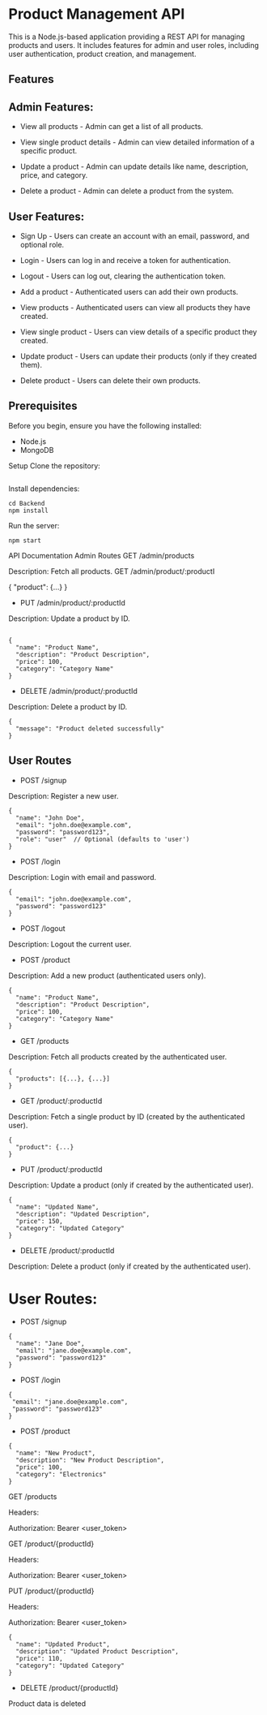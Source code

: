 # Product Management API
This is a Node.js-based application providing a REST API for managing products and users. It includes features for admin and user roles, including user authentication, product creation, and management.

## Features
## Admin Features:
- View all products - Admin can get a list of all products.

- View single product details - Admin can view detailed information of a specific product.

- Update a product - Admin can update details like name, description, price, and category.

- Delete a product - Admin can delete a product from the system.

## User Features:
- Sign Up - Users can create an account with an email, password, and optional role.

- Login - Users can log in and receive a token for authentication.

- Logout - Users can log out, clearing the authentication token.

- Add a product - Authenticated users can add their own products.

- View products - Authenticated users can view all products they have created.

- View single product - Users can view details of a specific product they created.

- Update product - Users can update their products (only if they created them).

- Delete product - Users can delete their own products.

## Prerequisites
Before you begin, ensure you have the following installed:

- Node.js
- MongoDB 

Setup
Clone the repository:
```
```
Install dependencies:
```
cd Backend
npm install
```
Run the server:
```
npm start
```

API Documentation
Admin Routes
GET /admin/products

Description: Fetch all products.
GET /admin/product/:productI

{
  "product": {...}
}

- PUT /admin/product/:productId

Description: Update a product by ID.
```

{
  "name": "Product Name",
  "description": "Product Description",
  "price": 100,
  "category": "Category Name"
}
```
- DELETE /admin/product/:productId

Description: Delete a product by ID.
```
{
  "message": "Product deleted successfully"
}
```

## User Routes

- POST /signup

Description: Register a new user.
```
{
  "name": "John Doe",
  "email": "john.doe@example.com",
  "password": "password123",
  "role": "user"  // Optional (defaults to 'user')
}
```
- POST /login

Description: Login with email and password.
```
{
  "email": "john.doe@example.com",
  "password": "password123"
}
```
- POST /logout

Description: Logout the current user.

- POST /product

Description: Add a new product (authenticated users only).
```
{
  "name": "Product Name",
  "description": "Product Description",
  "price": 100,
  "category": "Category Name"
}
```
- GET /products

Description: Fetch all products created by the authenticated user.
```
{
  "products": [{...}, {...}]
}
```
- GET /product/:productId

Description: Fetch a single product by ID (created by the authenticated user).
```
{
  "product": {...}
}
```
- PUT /product/:productId

Description: Update a product (only if created by the authenticated user).
```
{
  "name": "Updated Name",
  "description": "Updated Description",
  "price": 150,
  "category": "Updated Category"
}
```
- DELETE /product/:productId

Description: Delete a product (only if created by the authenticated user).

# User Routes:
- POST /signup
```
{
  "name": "Jane Doe",
  "email": "jane.doe@example.com",
  "password": "password123"
}
```
- POST /login
 ```
{
  "email": "jane.doe@example.com",
  "password": "password123"
}
```
- POST /product
```
{
  "name": "New Product",
  "description": "New Product Description",
  "price": 100,
  "category": "Electronics"
}
```
GET /products

Headers:

Authorization: Bearer <user_token>

GET /product/{productId}

Headers:

Authorization: Bearer <user_token>

PUT /product/{productId}

Headers:

Authorization: Bearer <user_token>
```
{
  "name": "Updated Product",
  "description": "Updated Product Description",
  "price": 110,
  "category": "Updated Category"
}
```
- DELETE /product/{productId}

Product data is deleted

